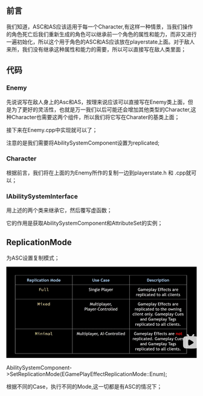 ## 前言

我们知道，ASC和AS应该适用于每一个Character,有这样一种情景，当我们操作的角色死亡后我们重新生成的角色可以继承前一个角色的属性和能力，而非又进行一遍初始化，所以这个用于角色的ASC和AS应该放在playerstate上面。对于敌人来所，我们没有继承这种属性和能力的需要，所以可以直接写在敌人类里面；

## 代码

### Enemy

先说说写在敌人身上的Asc和AS，按理来说应该可以直接写在Enemy类上面，但是为了更好的灵活性，也就是万一我们以后可能还会增加其他类型的Character,这种Character也需要这两个组件，所以我们将它写在Charater的基类上面；

接下来在Enemy.cpp中实现就可以了；

注意的是我们需要将AbilitySystemComponent设置为replicated;

### Character

根据前言，我们将在上面的为Enemy所作的复制一边到playerstate.h 和 .cpp就可以；

### IAbilitySystemInterface

用上述的两个类来继承它，然后覆写虚函数；

它的作用是获取AbilitySystemComponent和AttributeSet的实例；

## ReplicationMode

为ASC设置复制模式；

![1716798517736](image/ConstructingASC&&AS/1716798517736.png)

AbilitySystemComponent->SetReplicationMode(EGamePlayEffectReplicationMode::Enum);

根据不同的Case，执行不同的Mode,这一切都是有ASC的情况下；
